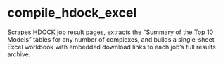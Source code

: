 # compile_hdock_excel
Scrapes HDOCK job result pages, extracts the “Summary of the Top 10 Models” tables for any number of complexes, and builds a single-sheet Excel workbook with embedded download links to each job’s full results archive.
